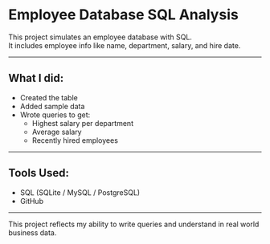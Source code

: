 #  Employee Database SQL Analysis

This project simulates an employee database with SQL.  
It includes employee info like name, department, salary, and hire date.

---

##  What I did:
- Created the table  
- Added sample data  
- Wrote queries to get:
  - Highest salary per department  
  - Average salary  
  - Recently hired employees

---

##  Tools Used:
- SQL (SQLite / MySQL / PostgreSQL)
- GitHub

---

 This project reflects my ability to write queries and understand in real world business data.
